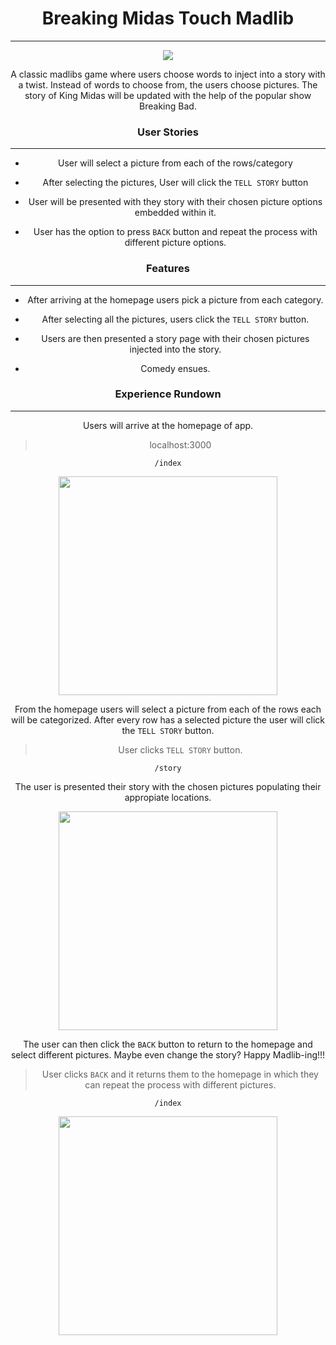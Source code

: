 # <center> Breaking Midas Touch Madlib
---
<center><img src="http://imageserver.moviepilot.com/the-best-moments-from-breaking-bad-in-one-giant-mashup-new-breaking-bad-theory-that-will-blow-your-mind.jpeg?width=850&height=637">

A classic madlibs game where users choose words to inject into a story with a twist. Instead of words to choose from, the users choose pictures.  The story of King Midas will be updated with the help of the popular show Breaking Bad.  

### <center> User Stories
---

- User will select a picture from each of the rows/category

- After selecting the pictures, User will click the `TELL STORY` button

- User will be presented with they story with their chosen picture options embedded within it.

- User has the option to press `BACK` button and repeat the process with different picture options.  

### <center> Features
---

- After arriving at the homepage users pick a picture from each category.

- After selecting all the pictures, users click the `TELL STORY` button.

- Users are then presented a story page with their chosen pictures injected into the story.

- Comedy ensues.  

### <center> Experience Rundown
---

Users will arrive at the homepage of app.

> localhost:3000

```
/index
```

<center><img src="/assets/homepage_MOCKUP.png" width='350'>

From the homepage users will select a picture from each of the rows each will be categorized. After every row has a selected picture the user will click the `TELL STORY` button.

> User clicks `TELL STORY` button.

```
/story
```

The user is presented their story with the chosen pictures populating their appropiate locations.

<center><img src="/assets/story_MOCKUP.png" width='350'>

The user can then click the `BACK` button to return to the homepage and select different pictures.  Maybe even change the story?  Happy Madlib-ing!!!

> User clicks `BACK` and it returns them to the homepage in which they can repeat the process with different pictures.

```
/index
```

<center><img src="/assets/homepage_MOCKUP.png" width='350'>
